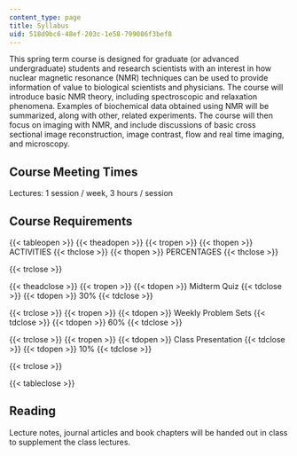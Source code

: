 ```yaml
---
content_type: page
title: Syllabus
uid: 518d9bc6-48ef-203c-1e58-799086f3bef8
---
```


This spring term course is designed for graduate (or advanced undergraduate) students and research scientists with an interest in how nuclear magnetic resonance (NMR) techniques can be used to provide information of value to biological scientists and physicians. The course will introduce basic NMR theory, including spectroscopic and relaxation phenomena. Examples of biochemical data obtained using NMR will be summarized, along with other, related experiments. The course will then focus on imaging with NMR, and include discussions of basic cross sectional image reconstruction, image contrast, flow and real time imaging, and microscopy.

Course Meeting Times
--------------------

Lectures: 1 session / week, 3 hours / session

Course Requirements
-------------------

{{< tableopen >}}
{{< theadopen >}}
{{< tropen >}}
{{< thopen >}}
ACTIVITIES
{{< thclose >}}
{{< thopen >}}
PERCENTAGES
{{< thclose >}}

{{< trclose >}}

{{< theadclose >}}
{{< tropen >}}
{{< tdopen >}}
Midterm Quiz
{{< tdclose >}}
{{< tdopen >}}
30%
{{< tdclose >}}

{{< trclose >}}
{{< tropen >}}
{{< tdopen >}}
Weekly Problem Sets
{{< tdclose >}}
{{< tdopen >}}
60%
{{< tdclose >}}

{{< trclose >}}
{{< tropen >}}
{{< tdopen >}}
Class Presentation
{{< tdclose >}}
{{< tdopen >}}
10%
{{< tdclose >}}

{{< trclose >}}

{{< tableclose >}}

Reading
-------

Lecture notes, journal articles and book chapters will be handed out in class to supplement the class lectures.